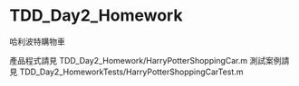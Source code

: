# TDD_Day2_Homework
哈利波特購物車

產品程式請見 TDD_Day2_Homework/HarryPotterShoppingCar.m
測試案例請見 TDD_Day2_HomeworkTests/HarryPotterShoppingCarTest.m